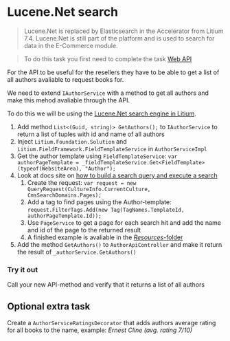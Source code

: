 # Lucene.Net search

> Lucene.Net is replaced by Elasticsearch in the Accelerator from Litium 7.4. Lucene.Net is still part of the platform and is used to search for data in the E-Commerce module.

> To do this task you first need to complete the task [Web API](../Web%20API)

For the API to be useful for the resellers they have to be able to get a list of all authors avaliable to request books for.

We need to extend `IAuthorService` with a method to get all authors and make this mehod avaliable through the API.

To do this we will be using the [Lucene.Net search engine in Litium](https://docs.litium.com/documentation/architecture/search).

1. Add method `List<(Guid, string)> GetAuthors();` to `IAuthorService` to return a list of tuples with id and name of all authors
1. Inject `Litium.Foundation.Solution` and `Litium.FieldFramework.FieldTemplateService` in `AuthorServiceImpl`
1. Get the author template using `FieldTemplateService`: `var authorPageTemplate = _fieldTemplateService.Get<FieldTemplate>(typeof(WebsiteArea), "Author");`
1. Look at docs site on [how to build a search query and execute a search](https://docs.litium.com/documentation/architecture/search/building-a-search-query)
    1. Create the request: `var request = new QueryRequest(CultureInfo.CurrentCulture, CmsSearchDomains.Pages);`
    1. Add a tag to find pages using the Author-template: `request.FilterTags.Add(new Tag(TagNames.TemplateId, authorPageTemplate.Id));`
    1. Use `PageService` to get a page for each search hit and add the name and id of the page to the returned result
    1. A finished example is avaliable in the [_Resources_-folder](Resources/AuthorServiceImpl.cs)
1. Add the method `GetAuthors()` to `AuthorApiController` and make it return the result of `_authorService.GetAuthors()`

### Try it out

Call your new API-method and verify that it returns a list of all authors

## Optional extra task

Create a `AuthorServiceRatingsDecorator` that adds authors average rating for all books to the name, example: _Ernest Cline (avg. rating 7/10)_